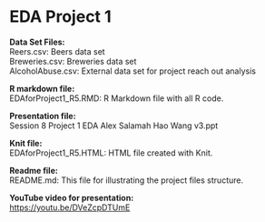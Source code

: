 # EDA Project 1

**Data Set Files:**  
Reers.csv: Beers data set  
Breweries.csv: Breweries data set  
AlcoholAbuse.csv: External data set for project reach out analysis  

**R markdown file:**  
EDAforProject1_R5.RMD: R Markdown file with all R code.  

**Presentation file:**  
Session 8 Project 1 EDA Alex Salamah Hao Wang v3.ppt  

**Knit file:**  
EDAforProject1_R5.HTML: HTML file created with Knit.  

**Readme file:**  
README.md: This file for illustrating the project files structure.  

**YouTube video for presentation:**  
https://youtu.be/DVeZcpDTUmE  
